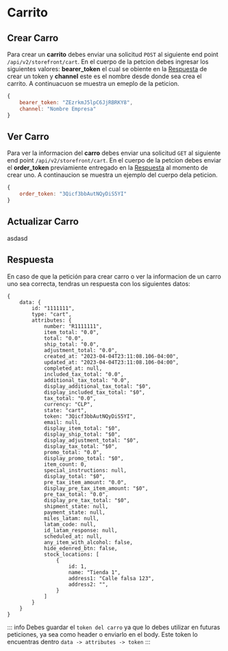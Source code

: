 # Carrito

## Crear Carro

Para crear un **carrito** debes enviar una solicitud `POST` al siguiente end point `/api/v2/storefront/cart`. En el cuerpo de la petcion debes ingresar los siguientes valores: **bearer_token** el cual se obiente en la [Respuesta](/api/auth/#respuesta) de crear un token y **channel** este es el nombre desde donde sea crea el carrito. A continuacuon se muestra un emeplo de la peticion.

```js
{
    bearer_token: "ZEzrkmJ5lpC6JjRBRKY8",
    channel: "Nombre Empresa"
}
```

## Ver Carro

Para ver la informacion del **carro** debes enviar una solicitud `GET` al siguiente end point `/api/v2/storefront/cart`. En el cuerpo de la petcion debes enviar el **order_token** previamiente entregado en la [Respuesta](/api/cart/#respuesta) al momento de crear uno. A continaucion se muestra un ejemplo del cuerpo dela peticion. 

```js
{
    order_token: "3Qicf3bbAutNQyDiS5YI"
}
```

## Actualizar Carro

asdasd

## Respuesta

En caso de que la petición para crear carro o ver la informacion de un carro uno sea correcta, tendras un respuesta con los siguientes datos:

```js{21}
{
    data: {
        id: "1111111",
        type: "cart",
        attributes: {
            number: "R1111111",
            item_total: "0.0",
            total: "0.0",
            ship_total: "0.0",
            adjustment_total: "0.0",
            created_at: "2023-04-04T23:11:08.106-04:00",
            updated_at: "2023-04-04T23:11:08.106-04:00",
            completed_at: null,
            included_tax_total: "0.0",
            additional_tax_total: "0.0",
            display_additional_tax_total: "$0",
            display_included_tax_total: "$0",
            tax_total: "0.0",
            currency: "CLP",
            state: "cart",
            token: "3Qicf3bbAutNQyDiS5YI",
            email: null,
            display_item_total: "$0",
            display_ship_total: "$0",
            display_adjustment_total: "$0",
            display_tax_total: "$0",
            promo_total: "0.0",
            display_promo_total: "$0",
            item_count: 0,
            special_instructions: null,
            display_total: "$0",
            pre_tax_item_amount: "0.0",
            display_pre_tax_item_amount: "$0",
            pre_tax_total: "0.0",
            display_pre_tax_total: "$0",
            shipment_state: null,
            payment_state: null,
            miles_latam: null,
            latam_code: null,
            id_latam_response: null,
            scheduled_at: null,
            any_item_with_alcohol: false,
            hide_edenred_btn: false,
            stock_locations: [
                {
                    id: 1,
                    name: "Tienda 1",
                    address1: "Calle falsa 123",
                    address2: "",
                }
            ]
        }
    }
}
```

::: info
Debes guardar el `token del carro` ya que lo debes utilizar en futuras peticiones, ya sea como header o enviarlo en el body. Este token lo encuentras dentro `data -> attributes -> token`
:::

